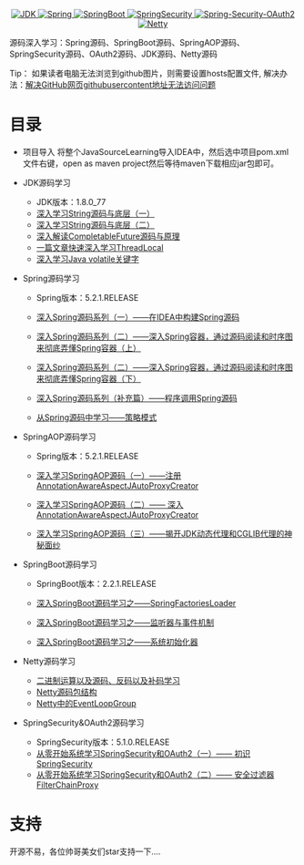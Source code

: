 
<p align="center">
  <a href="https://www.oracle.com/cn/java/technologies/javase/javase-jdk8-downloads.html">
    <img src="https://img.shields.io/badge/JDK-1.8.0__77-brightgreen" alt="JDK">
  </a>
  <a href="https://spring.io/">
    <img src="https://img.shields.io/badge/Spring-5.2.1.RELEASE-green" alt="Spring">
  </a>
  <a href="https://spring.io/projects/spring-boot">
    <img src="https://img.shields.io/badge/SpringBoot-2.2.1.RELEASE-yellowgreen" alt="SpringBoot">
  </a>
  <a href="https://spring.io/projects/spring-security">
    <img src="https://img.shields.io/badge/SpringSecurity-5.1.0.RELEASE-orange" alt="SpringSecurity">
  </a>
  <a href="https://spring.io/projects/spring-security-oauth">
    <img src="https://img.shields.io/badge/Spring--Security--OAuth2-2.3.5.RELEASE-red" alt="Spring-Security-OAuth2">
  </a>
  <a href="https://netty.io/">
    <img src="https://img.shields.io/badge/Netty-4-blue" alt="Netty">
  </a>
</p>

源码深入学习：Spring源码、SpringBoot源码、SpringAOP源码、SpringSecurity源码、OAuth2源码、JDK源码、Netty源码

Tip：
如果读者电脑无法浏览到github图片，则需要设置hosts配置文件, 解决办法：[解决GitHub网页githubusercontent地址无法访问问题
](https://zhuanlan.zhihu.com/p/107691233)

# 目录

-   项目导入
    将整个JavaSourceLearning导入IDEA中，然后选中项目pom.xml文件右键，open as maven project然后等待maven下载相应jar包即可。

-   JDK源码学习
    - JDK版本：1.8.0_77
    - [深入学习String源码与底层（一）](https://github.com/coderbruis/JavaSourceLearning/blob/master/note/JDK/%E6%B7%B1%E5%85%A5%E5%AD%A6%E4%B9%A0String%E6%BA%90%E7%A0%81%E4%B8%8E%E5%BA%95%E5%B1%82%EF%BC%88%E4%B8%80.md)
    - [深入学习String源码与底层（二）](https://github.com/coderbruis/JavaSourceLearning/blob/master/note/JDK/%E6%B7%B1%E5%85%A5%E5%AD%A6%E4%B9%A0String%E6%BA%90%E7%A0%81%E4%B8%8E%E5%BA%95%E5%B1%82%EF%BC%88%E4%BA%8C%EF%BC%89.md)
    - [深入解读CompletableFuture源码与原理](https://github.com/coderbruis/JavaSourceLearning/blob/master/note/JDK/%E6%B7%B1%E5%85%A5%E8%A7%A3%E8%AF%BBCompletableFuture%E6%BA%90%E7%A0%81%E4%B8%8E%E5%8E%9F%E7%90%86.md)
    - [一篇文章快速深入学习ThreadLocal](https://github.com/coderbruis/JavaSourceLearning/blob/master/note/JDK/%E4%B8%80%E7%AF%87%E6%96%87%E7%AB%A0%E5%BF%AB%E9%80%9F%E6%B7%B1%E5%85%A5%E5%AD%A6%E4%B9%A0ThreadLocal.md)
    - [深入学习Java volatile关键字](https://github.com/coderbruis/JavaSourceLearning/blob/master/note/JDK/%E6%B7%B1%E5%85%A5%E5%AD%A6%E4%B9%A0Java%20volatile%E5%85%B3%E9%94%AE%E5%AD%97.md)

-   Spring源码学习
    - Spring版本：5.2.1.RELEASE
    
    - [深入Spring源码系列（一）——在IDEA中构建Spring源码](https://github.com/coderbruis/JavaSourceLearning/blob/master/note/Spring/%E6%B7%B1%E5%85%A5Spring%E6%BA%90%E7%A0%81%E7%B3%BB%E5%88%97%EF%BC%88%E4%B8%80%EF%BC%89%E2%80%94%E2%80%94%E5%9C%A8IDEA%E4%B8%AD%E6%9E%84%E5%BB%BASpring%E6%BA%90%E7%A0%81.md)
    - [深入Spring源码系列（二）——深入Spring容器，通过源码阅读和时序图来彻底弄懂Spring容器（上）](https://github.com/coderbruis/JavaSourceLearning/blob/master/note/Spring/%E6%B7%B1%E5%85%A5Spring%E6%BA%90%E7%A0%81%E7%B3%BB%E5%88%97%EF%BC%88%E4%BA%8C%EF%BC%89%E2%80%94%E2%80%94%E6%B7%B1%E5%85%A5Spring%E5%AE%B9%E5%99%A8%EF%BC%8C%E9%80%9A%E8%BF%87%E6%BA%90%E7%A0%81%E9%98%85%E8%AF%BB%E5%92%8C%E6%97%B6%E5%BA%8F%E5%9B%BE%E6%9D%A5%E5%BD%BB%E5%BA%95%E5%BC%84%E6%87%82Spring%E5%AE%B9%E5%99%A8%EF%BC%88%E4%B8%8A%EF%BC%89.md)
    - [深入Spring源码系列（二）——深入Spring容器，通过源码阅读和时序图来彻底弄懂Spring容器（下）](https://github.com/coderbruis/JavaSourceLearning/blob/master/note/Spring/%E6%B7%B1%E5%85%A5Spring%E6%BA%90%E7%A0%81%E7%B3%BB%E5%88%97%EF%BC%88%E4%BA%8C%EF%BC%89%E2%80%94%E2%80%94%E6%B7%B1%E5%85%A5Spring%E5%AE%B9%E5%99%A8%EF%BC%8C%E9%80%9A%E8%BF%87%E6%BA%90%E7%A0%81%E9%98%85%E8%AF%BB%E5%92%8C%E6%97%B6%E5%BA%8F%E5%9B%BE%E6%9D%A5%E5%BD%BB%E5%BA%95%E5%BC%84%E6%87%82Spring%E5%AE%B9%E5%99%A8%EF%BC%88%E4%B8%8B%EF%BC%89.md)
    - [深入Spring源码系列（补充篇）——程序调用Spring源码](https://github.com/coderbruis/JavaSourceLearning/blob/master/note/Spring/%E6%B7%B1%E5%85%A5Spring%E6%BA%90%E7%A0%81%E7%B3%BB%E5%88%97%EF%BC%88%E8%A1%A5%E5%85%85%E7%AF%87%EF%BC%89%E2%80%94%E2%80%94%E7%A8%8B%E5%BA%8F%E8%B0%83%E7%94%A8Spring%E6%BA%90%E7%A0%81.md)
    - [从Spring源码中学习——策略模式](https://github.com/coderbruis/JavaSourceLearning/blob/master/note/Spring/%E4%BB%8ESpring%E6%BA%90%E7%A0%81%E4%B8%AD%E5%AD%A6%E4%B9%A0%E2%80%94%E2%80%94%E7%AD%96%E7%95%A5%E6%A8%A1%E5%BC%8F.md)

-   SpringAOP源码学习
    - Spring版本：5.2.1.RELEASE 
    
    - [深入学习SpringAOP源码（一）——注册AnnotationAwareAspectJAutoProxyCreator](https://github.com/coderbruis/JavaSourceLearning/blob/master/note/SpringAOP/%E6%B7%B1%E5%85%A5%E5%AD%A6%E4%B9%A0SpringAOP%E6%BA%90%E7%A0%81%EF%BC%88%E4%B8%80%EF%BC%89%E2%80%94%E2%80%94%E6%B3%A8%E5%86%8CAnnotationAwareAspectJAutoProxyCreator.md) 
    - [深入学习SpringAOP源码（二）—— 深入AnnotationAwareAspectJAutoProxyCreator](https://github.com/coderbruis/JavaSourceLearning/blob/master/note/SpringAOP/%E6%B7%B1%E5%85%A5%E5%AD%A6%E4%B9%A0SpringAOP%E6%BA%90%E7%A0%81%EF%BC%88%E4%BA%8C%EF%BC%89%E2%80%94%E2%80%94%20%E6%B7%B1%E5%85%A5AnnotationAwareAspectJAutoProxyCreator.md)
    - [深入学习SpringAOP源码（三）——揭开JDK动态代理和CGLIB代理的神秘面纱](https://github.com/coderbruis/JavaSourceLearning/blob/master/note/SpringAOP/%E6%B7%B1%E5%85%A5%E5%AD%A6%E4%B9%A0SpringAOP%E6%BA%90%E7%A0%81%EF%BC%88%E4%B8%89%EF%BC%89%E2%80%94%E2%80%94%E6%8F%AD%E5%BC%80JDK%E5%8A%A8%E6%80%81%E4%BB%A3%E7%90%86%E5%92%8CCGLIB%E4%BB%A3%E7%90%86%E7%9A%84%E7%A5%9E%E7%A7%98%E9%9D%A2%E7%BA%B1.md)
        
-   SpringBoot源码学习
    - SpringBoot版本：2.2.1.RELEASE
    
    - [深入SpringBoot源码学习之——SpringFactoriesLoader](https://github.com/coderbruis/JavaSourceLearning/blob/master/note/SpringBoot/%E6%B7%B1%E5%85%A5SpringBoot%E6%BA%90%E7%A0%81%E5%AD%A6%E4%B9%A0%E4%B9%8B%E2%80%94%E2%80%94SpringFactoriesLoader.md) 
    - [深入SpringBoot源码学习之——监听器与事件机制](https://github.com/coderbruis/JavaSourceLearning/blob/master/note/SpringBoot/%E6%B7%B1%E5%85%A5SpringBoot%E6%BA%90%E7%A0%81%E5%AD%A6%E4%B9%A0%E4%B9%8B%E2%80%94%E2%80%94%E7%9B%91%E5%90%AC%E5%99%A8%E4%B8%8E%E4%BA%8B%E4%BB%B6%E6%9C%BA%E5%88%B6.md)
    - [深入SpringBoot源码学习之——系统初始化器](https://github.com/coderbruis/JavaSourceLearning/blob/master/note/SpringBoot/%E6%B7%B1%E5%85%A5SpringBoot%E6%BA%90%E7%A0%81%E5%AD%A6%E4%B9%A0%E4%B9%8B%E2%80%94%E2%80%94%E7%B3%BB%E7%BB%9F.md)
    

-   Netty源码学习
    - [二进制运算以及源码、反码以及补码学习](https://github.com/coderbruis/JavaSourceLearning/blob/master/note/Netty/%E4%BA%8C%E8%BF%9B%E5%88%B6.md) 
    - [Netty源码包结构](https://github.com/coderbruis/JavaSourceLearning/blob/master/note/Netty/Netty%E6%BA%90%E7%A0%81%E5%8C%85%E7%BB%93%E6%9E%84.md)
    - [Netty中的EventLoopGroup](https://github.com/coderbruis/JavaSourceLearning/blob/master/note/Netty/Netty%E4%B8%AD%E7%9A%84EventLoopGroup%E6%98%AF%E4%BB%80%E4%B9%88.md)
    
-   SpringSecurity&OAuth2源码学习
    - SpringSecurity版本：5.1.0.RELEASE
    - [从零开始系统学习SpringSecurity和OAuth2（一）—— 初识SpringSecurity](https://github.com/coderbruis/JavaSourceLearning/blob/master/note/SpringSecurity/%E4%BB%8E%E9%9B%B6%E5%BC%80%E5%A7%8B%E7%B3%BB%E7%BB%9F%E5%AD%A6%E4%B9%A0SpringSecurity%E5%92%8COAuth2%EF%BC%88%E4%B8%80%EF%BC%89%E2%80%94%E2%80%94%20%E5%88%9D%E8%AF%86SpringSecurity.md)   
    - [从零开始系统学习SpringSecurity和OAuth2（二）—— 安全过滤器FilterChainProxy](https://github.com/coderbruis/JavaSourceLearning/blob/master/note/SpringSecurity/%E4%BB%8E%E9%9B%B6%E5%BC%80%E5%A7%8B%E7%B3%BB%E7%BB%9F%E5%AD%A6%E4%B9%A0SpringSecurity%E5%92%8COAuth2%EF%BC%88%E4%BA%8C%EF%BC%89%E2%80%94%E2%80%94%20%E5%AE%89%E5%85%A8%E8%BF%87%E6%BB%A4%E5%99%A8FilterChainProxy.md)
    
# 支持

  开源不易，各位帅哥美女们star支持一下....


